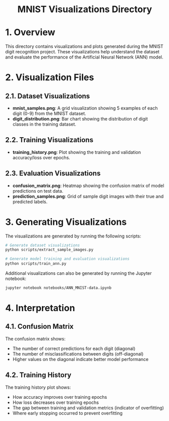 <div style="font-size:2.0em; font-weight:bold; text-align:center; margin-top:20px;">MNIST Visualizations Directory</div>

# 1. Overview

This directory contains visualizations and plots generated during the MNIST digit recognition project. These visualizations help understand the dataset and evaluate the performance of the Artificial Neural Network (ANN) model.

# 2. Visualization Files

## 2.1. Dataset Visualizations

- **mnist_samples.png**: A grid visualization showing 5 examples of each digit (0-9) from the MNIST dataset.
- **digit_distribution.png**: Bar chart showing the distribution of digit classes in the training dataset.

## 2.2. Training Visualizations

- **training_history.png**: Plot showing the training and validation accuracy/loss over epochs.

## 2.3. Evaluation Visualizations

- **confusion_matrix.png**: Heatmap showing the confusion matrix of model predictions on test data.
- **prediction_samples.png**: Grid of sample digit images with their true and predicted labels.

# 3. Generating Visualizations

The visualizations are generated by running the following scripts:

```bash
# Generate dataset visualizations
python scripts/extract_sample_images.py

# Generate model training and evaluation visualizations
python scripts/train_ann.py
```

Additional visualizations can also be generated by running the Jupyter notebook:

```bash
jupyter notebook notebooks/ANN_MNIST-data.ipynb
```

# 4. Interpretation

## 4.1. Confusion Matrix

The confusion matrix shows:
- The number of correct predictions for each digit (diagonal)
- The number of misclassifications between digits (off-diagonal)
- Higher values on the diagonal indicate better model performance

## 4.2. Training History

The training history plot shows:
- How accuracy improves over training epochs
- How loss decreases over training epochs
- The gap between training and validation metrics (indicator of overfitting)
- Where early stopping occurred to prevent overfitting
